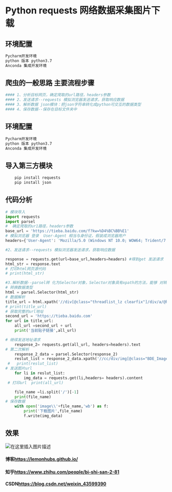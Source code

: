﻿---
categories:  #分类
    - Python
    - 软件开发
    - 爬虫
tags:   #标签
    - 爬虫
    - python
    - 图片下载
---

# Python requests 网络数据采集图片下载
<!-- more -->
## 环境配置
```bash
Pycharm开发环境 
python 版本 python3.7
Anconda 集成开发环境
```
## 爬虫的一般思路 主要流程步骤

```bash
#### 1、分析目标网页，确定爬取的url路径，headers参数
#### 2、发送请求--requests 模拟浏览器发送请求，获取响应数据
#### 3、解析数据 json模块：把json字符串转化成python可交互的数据类型
#### 4、保存数据--保存在目标文件夹中
```
## 环境配置

```bash
Pycharm开发环境 
python 版本 python3.7
Anconda 集成开发环境
```
## 导入第三方模块

```python
	pip install requests
	pip install json
```
## 代码分析

```python
# 模块导入
import requests
import parsel
#  确定爬取的ur1路径，headers参数
base_url = 'https://tieba.baidu.com/f?kw=%D4%BC%BB%E1'
# 模拟浏览器 登录  User-Agent 相当与身份证，假装成浏览器用户
headers={'User-Agent': 'Mozilla/5.0 (Windows NT 10.0; WOW64; Trident/7.0; rv:11.0) like Gecko'}

#2、发送请求--requests 模拟浏览器发送请求，获取响应数据

response = requests.get(url=base_url,headers=headers) #得到get 发送请求
html_str = response.text
# 打印html网页源代码
# print(html_str)

#3.解析数据--parsel转 化为Selector对象，Selector对象具有xpath的方法，能够 对转化的数据进行处理
# 转换数据类型
html = parsel.Selector(html_str)
# 数据解析
title_url = html.xpath('//div[@class="threadlist_lz clearfix"]/div/a/@href').extract()
# print(title_url)
# 获取完整的url地址
second_url = 'https://tieba.baidu.com'
for url in title_url:
    all_url =second_url + url
    print('当前贴子链接',all_url)

# 继续发送地址请求
    response_2= requests.get(all_url, headers=headers).text
# 第二次解析
    response_2_data = parsel.Selector(response_2)
    reslut_list = response_2_data.xpath('//cc/div/img[@class="BDE_Image"]/@src').extract()
 #   print(reslut_list)
# 发送图片url
    for li in reslut_list:
        img_data = requests.get(li,headers= headers).content
 # 打印url  print(all_url)

    file_name =li.split('/')[-1]
    print(file_name)
# 保存数据
    with open('image\\'+file_name,'wb') as f:
        print('下载图片',file_name)
        f.write(img_data)
```

## 效果
![在这里插入图片描述](https://img-blog.csdnimg.cn/20200417214859893.png?x-oss-process=image/watermark,type_ZmFuZ3poZW5naGVpdGk,shadow_10,text_aHR0cHM6Ly9ibG9nLmNzZG4ubmV0L3dlaXhpbl80MzU5OTM5MA==,size_16,color_FFFFFF,t_70#pic_center)
#### 博客<https://lemonhubs.github.io/>
#### 知乎<https://www.zhihu.com/people/bi-shi-san-2-81>
#### CSDN<https://blog.csdn.net/weixin_43599390>
